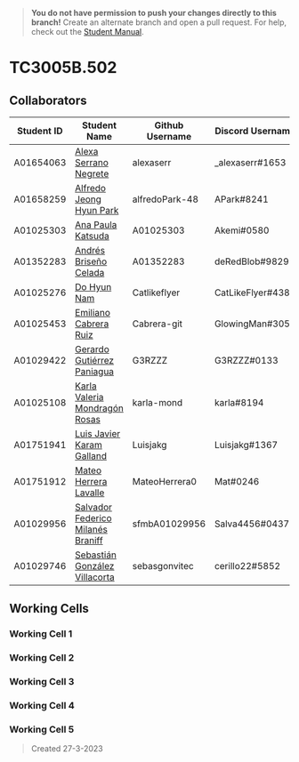 > **You do not have permission to push your changes directly to this branch!** 
> Create an alternate branch and open a pull request.
> For help, check out the [Student Manual]().

# TC3005B.502

## Collaborators

| Student ID | Student Name                                                 | Github Username | Discord Username  | Phone Number | Personal Email                          |
| ---------- | ------------------------------------------------------------ | --------------- | ----------------- | ------------ | --------------------------------------- |
| A01654063  | [Alexa Serrano Negrete](mailto:a01654063@tec.mx)             | alexaserr       | _alexaserr#1653   | 5534613157   | alexasnegrete@icloud.com                |
| A01658259  | [Alfredo Jeong Hyun Park](mailto:a01658259@tec.mx)           | alfredoPark-48  | APark#8241        | 5547689736   | parkalfredojeonghyun@gmail.com          |
| A01025303  | [Ana Paula Katsuda](mailto:a01025303@tec.mx)                 | A01025303       | Akemi#0580        | 5514490291   | akatsuda@outlook.com                    |
| A01352283  | [Andrés Briseño Celada](mailto:a01352283@tec.mx)                               | A01352283       | deRedBlob#9829    | 4622372250   | andres.brisenoc@gmail.com               |
| A01025276  | [Do Hyun Nam](mailto:a01025276@tec.mx)                       | Catlikeflyer    | CatLikeFlyer#4383 | 5516505092   | dhnam@aol.com                           |
| A01025453  | [Emiliano Cabrera Ruiz](mailto:a01025453@tec.mx)             | Cabrera-git     | GlowingMan#3054   | 5534223131   | cabreraruiz.emi@gmail.com               |
| A01029422  | [Gerardo Gutiérrez Paniagua](mailto:a01029422@tec.mx)        | G3RZZZ          | G3RZZZ#0133       | 5531138636   | gerardogtzp6@gmail.com                  |
| A01025108  | [Karla Valeria Mondragón Rosas](mailto:a01025108@tec.mx)     | karla-mond      | karla#8194        | 5534623044   | karla.mondragon.rosas@gmail.com         |
| A01751941  | [Luis Javier Karam Galland](mailto:a01751941@tec.mx)         | Luisjakg        | Luisjakg#1367     | 5555073248   | luisjakg@gmail.com                      |
| A01751912  | [Mateo Herrera Lavalle](mailto:a01751912@tec.mx)             | MateoHerrera0   | Mat#0246          | 5628486354   | P14t0n@proton.me                        |
| A01029956  | [Salvador Federico Milanés Braniff](mailto:a01029956@tec.mx) | sfmbA01029956   | Salva4456#0437    | 5539048968   | salvadormilanesbraniff@gmail.com        |
| A01029746  | [Sebastián González Villacorta](mailto:a01029746@tec.mx)     | sebasgonvitec   | cerillo22#5852    | 5587918611   | sebastian.gonzalez.villacorta@gmial.com |

## Working Cells

### Working Cell 1
### Working Cell 2
### Working Cell 3
### Working Cell 4
### Working Cell 5

> Created 27-3-2023
